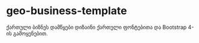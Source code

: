 # geo-business-template
ქართული ბიზნეს დამწყები დიზაინი ქართული ფონტებითა და Bootstrap 4-ის გამოყენებით.
